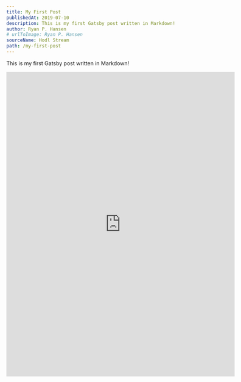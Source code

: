 ```yaml
---
title: My First Post
publishedAt: 2019-07-10
description: This is my first Gatsby post written in Markdown!
author: Ryan P. Hansen
# urlToImage: Ryan P. Hansen
sourceName: Hodl Stream
path: /my-first-post
---
```

This is my first Gatsby post written in Markdown!

<iframe width="600" height="800" src="https://datastudio.google.com/embed/reporting/1Ti1IC1B7zKJgPug_tGVW7M-waQxKGDek/page/1M" frameborder="0" style="border:0" allowfullscreen></iframe>